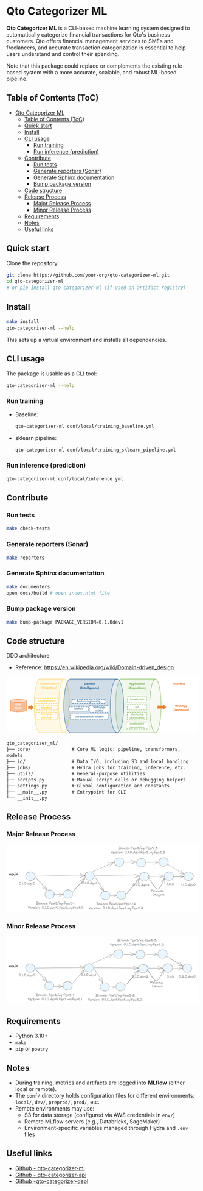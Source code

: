 # Qto Categorizer ML

**Qto Categorizer ML** is a CLI-based machine learning system designed to automatically categorize financial transactions for Qto's business customers. Qto offers financial management services to SMEs and freelancers, and accurate transaction categorization is essential to help users understand and control their spending.

Note that this package could replace or complements the existing rule-based system with a more accurate, scalable, and robust ML-based pipeline.

## Table of Contents (ToC)

- [Qto Categorizer ML](#qto-categorizer-ml)
  - [Table of Contents (ToC)](#table-of-contents-toc)
  - [Quick start](#quick-start)
  - [Install](#install)
  - [CLI usage](#cli-usage)
    - [Run training](#run-training)
    - [Run inference (prediction)](#run-inference-prediction)
  - [Contribute](#contribute)
    - [Run tests](#run-tests)
    - [Generate reporters (Sonar)](#generate-reporters-sonar)
    - [Generate Sphinx documentation](#generate-sphinx-documentation)
    - [Bump package version](#bump-package-version)
  - [Code structure](#code-structure)
  - [Release Process](#release-process)
    - [Major Release Process](#major-release-process)
    - [Minor Release Process](#minor-release-process)
  - [Requirements](#requirements)
  - [Notes](#notes)
  - [Useful links](#useful-links)

## Quick start

Clone the repository

```bash
git clone https://github.com/your-org/qto-categorizer-ml.git
cd qto-categorizer-ml
# or pip install qto-categorizer-ml (if used an artifact registry)
```

## Install

```bash
make install
qto-categorizer-ml --help
```

This sets up a virtual environment and installs all dependencies.

## CLI usage

The package is usable as a CLI tool:

```bash
qto-categorizer-ml --help
```

### Run training 

- Baseline:

  ```bash
  qto-categorizer-ml conf/local/training_baseline.yml
  ```

- sklearn pipeline:

  ```bash
  qto-categorizer-ml conf/local/training_sklearn_pipeline.yml
  ```

### Run inference (prediction)

```bash
qto-categorizer-ml conf/local/inference.yml
```

## Contribute

### Run tests

```bash
make check-tests
```

### Generate reporters (Sonar)

```bash
make reporters
```

### Generate Sphinx documentation

```bash
make documenters
open docs/build # open index.html file
```

### Bump package version

```bash
make bump-package PACKAGE_VERSION=0.1.0dev1
```

## Code structure

DDD architecture
  * Reference: <https://en.wikipedia.org/wiki/Domain-driven_design>

![ddd](_static/image.png)

```
qto_categorizer_ml/
├── core/               # Core ML logic: pipeline, transformers, models
├── io/                 # Data I/O, including S3 and local handling
├── jobs/               # Hydra jobs for training, inference, etc.
├── utils/              # General-purpose utilities
├── scripts.py          # Manual script calls or debugging helpers
├── settings.py         # Global configuration and constants
├── __main__.py         # Entrypoint for CLI
└── __init__.py
```

## Release Process

### Major Release Process
![Major Release Process](_static/github-flow-major-release.png)

### Minor Release Process
![Minor Release Process](_static/github-flow-minor-release.png)

## Requirements

- Python 3.10+
- `make`
- `pip` or `poetry`

## Notes

- During training, metrics and artifacts are logged into **MLflow** (either local or remote).
- The `conf/` directory holds configuration files for different environments: `local/`, `dev/`, `preprod/`, `prod/`, etc.
- Remote environments may use:
  - S3 for data storage (configured via AWS credentials in `env/`)
  - Remote MLflow servers (e.g., Databricks, SageMaker)
  - Environment-specific variables managed through Hydra and `.env` files

## Useful links

- [Github - qto-categorizer-ml](https://github.com/data-corentinv/qto-categorizer-ml)
- [Github - qto-categorizer-api](https://github.com/data-corentinv/qto-categorizer-api)
- [Github -qto-categorizer-depl](https://github.com/data-corentinv/qto-categorizer-depl)
